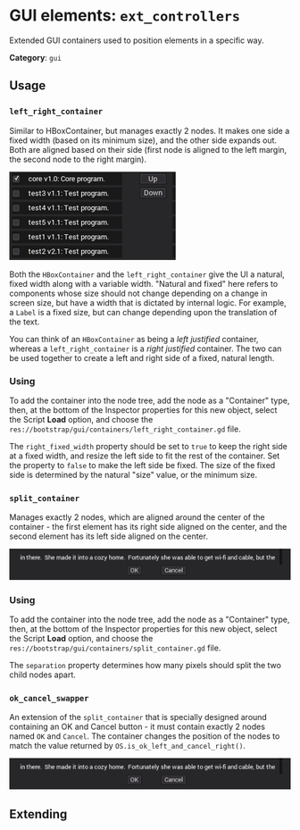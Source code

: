 # GUI elements: `ext_controllers`

Extended GUI containers used to position elements in a specific way.

**Category**: `gui`

## Usage

### `left_right_container`

Similar to HBoxContainer, but manages exactly 2 nodes.  It makes one side
a fixed width (based on its minimum size), and the other side expands out.
Both are aligned based on their side (first node is aligned to the left margin,
the second node to the right margin).

![example](left_right_container.png)

Both the `HBoxContainer` and the `left_right_container` give the UI a
natural, fixed width along with a variable width.  "Natural and fixed" here
refers to components whose size should not change depending on a change in
screen size, but have a width that is dictated by internal logic.  For example,
a `Label` is a fixed size, but can change depending upon the translation of
the text.

You can think of an `HBoxContainer` as being a *left justified* container,
whereas a `left_right_container` is a *right justified* container.  The two
can be used together to create a left and right side of a fixed, natural
length.

### Using

To add the container into the node tree, add the node as a "Container" type,
then, at the bottom of the Inspector properties for this new object, select the
Script **Load** option, and choose
the `res://bootstrap/gui/containers/left_right_container.gd` file.

The `right_fixed_width` property should be set to `true` to keep the right side
at a fixed width, and resize the left side to fit the rest of the container.
Set the property to `false` to make the left side be fixed.  The size of the
fixed side is determined by the natural "size" value, or the minimum size.


### `split_container`

Manages exactly 2 nodes, which are aligned around the center of the container -
the first element has its right side aligned on the center, and the second
element has its left side aligned on the center.

![example](ok_cancel_swapper.png)

### Using

To add the container into the node tree, add the node as a "Container" type,
then, at the bottom of the Inspector properties for this new object, select the
Script **Load** option, and choose
the `res://bootstrap/gui/containers/split_container.gd` file.

The `separation` property determines how many pixels should split the two
child nodes apart.


### `ok_cancel_swapper`

An extension of the `split_container` that is specially designed around
containing an OK and Cancel button - it must contain exactly 2 nodes named
`OK` and `Cancel`.  The container changes the position of the nodes to match
the value returned by `OS.is_ok_left_and_cancel_right()`.

![example](ok_cancel_swapper.png)


## Extending

